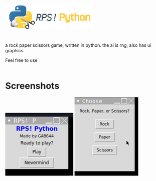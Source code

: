 <img src="LogoFull.png" height="80">
<h1></h1>
a rock paper scissors game, written in python.
the ai is rng, also has ui graphics.

Feel free to use
<br></br>
<h1>Screenshots</h1>
<img src="screenshots/1.jpg" alt="Main Menu window" weight="100" height="200">
<img src="screenshots/2.jpg" alt="Choosing window" weight="200" height="250">
